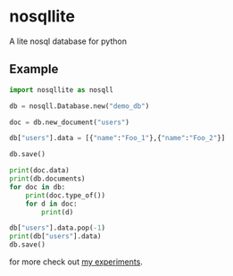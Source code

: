 # nosqllite
A lite nosql database for python 



## Example 


```python
import nosqllite as nosqll

db = nosqll.Database.new("demo_db")

doc = db.new_document("users")

db["users"].data = [{"name":"Foo_1"},{"name":"Foo_2"}]

db.save() 

print(doc.data)
print(db.documents)
for doc in db:
    print(doc.type_of())
    for d in doc:
        print(d)

db["users"].data.pop(-1)
print(db["users"].data)
db.save()

```

for more check out [my experiments](./expr/expr.ipynb).
